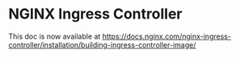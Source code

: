 # NGINX Ingress Controller

This doc is now available at https://docs.nginx.com/nginx-ingress-controller/installation/building-ingress-controller-image/